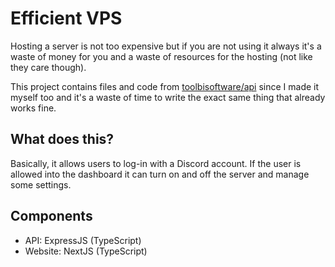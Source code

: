 # Efficient VPS

Hosting a server is not too expensive but if you are not using it always it's a waste of money for you and a waste of resources for the hosting (not like they care though).

This project contains files and code from [toolbisoftware/api](https://github.com/toolbisoftware/api) since I made it myself too and it's a waste of time to write the exact same thing that already works fine.

## What does this?

Basically, it allows users to log-in with a Discord account. If the user is allowed into the dashboard it can turn on and off the server and manage some settings.

## Components

- API: ExpressJS (TypeScript)
- Website: NextJS (TypeScript)
